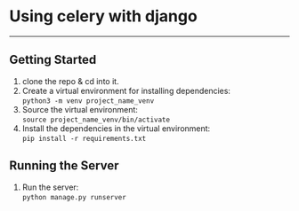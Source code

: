 # Using celery with django
<hr/>

## Getting Started
1. clone the repo & cd into it.
2. Create a virtual environment for installing dependencies: 
<br/><nbsp/>`python3 -m venv project_name_venv`
3. Source the virtual environment:
<br/><nbsp/>`source project_name_venv/bin/activate`
4. Install the dependencies in the virtual environment: 
<br/><nbsp/>`pip install -r requirements.txt`

## Running the Server
1. Run the server: 
<br/><nbsp/>`python manage.py runserver`
